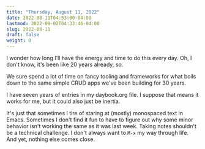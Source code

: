 ```yaml
---
title: "Thursday, August 11, 2022"
date: 2022-08-11T04:53:00-04:00
lastmod: 2022-09-02T04:33:46-04:00
slug: 2022-08-11
draft: false
weight: 0
---
```


I wonder how long I'll have the energy and time to do this every day. Oh, I don't know, it's been like 20 years already, so.

We sure spend a lot of time on fancy tooling and frameworks for what boils down to the same simple CRUD apps we've been building for 30 years.

I have seven years of entries in my daybook.org file. I suppose that means it works for me, but it could also just be inertia.

It's just that sometimes I tire of staring at (mostly) monospaced text in Emacs. Sometimes I don't find it fun to have to figure out why some minor behavior isn't working the same as it was last week. Taking notes shouldn't be a technical challenge. I don't always want to `M-x` my way through life. And yet, nothing else comes close.

[//]: # "Exported with love from a post written in Org mode"
[//]: # "- https://github.com/kaushalmodi/ox-hugo"
